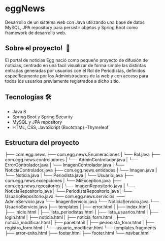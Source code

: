 # eggNews
Desarrollo de un sistema web con Java utilizando una base de datos MySQL, JPA repository para persistir objetos y Spring Boot como framework de desarrollo web. 

## Sobre el proyecto!  🚀
El portal de noticias Egg nació como pequeño proyecto de difusión de noticias, centrado en una facil visualizar de forma simple las distintas entradas generadas por usuarios con el Rol de Periodistas, definidos específicamente por los Administradores de la web y con acceso para todos los usuarios previamente registrados a dicho sitio.

## Tecnologías 🛠️
- Java 8
- Spring Boot y Spring Security
- MySQL y JPA repository
- HTML, CSS, JavaScript (Bootstrap)
-Thymeleaf

## Estructura del proyecto
├── com.egg.news
    ├── com.egg.news.Enumeraciones
    |   	└── Rol.java
    ├── com.egg.news.controladores
    |   	└── AdminControlador.java
    |   	└── ErrorControlador.java
    |   	└── ImagenControlador.java
    |   	└── NoticiaControlador.java
    ├── com.egg.news.entidades
    |      	└── Imagen.java
    |   	└── Noticia.java
    |   	└── Periodista.java
    |   	└── Usuario.java
    ├── com.egg.news.excepciones
    |      	└── MiException.java
    ├── com.egg.news.repositorios
    |   	└── ImagenRepositorio.java
    |   	└── NoticiaRepositorio.java
    |   	└── PeriodistaRepositorio.java
    |   	└── UsuarioRepositorio.java
    └── com.egg.news.servicios
          	└── AdminServicio.java
       	└── ImagenServicio.java
        └── NoticiaServicio.java
       	└── UsuarioServicio.java
├── templates
    |	├── error.html
    |	├── index.html
    |	├── inicio.html
    |	├── lista_periodistas.html
    |	├── lista_usuarios.html
    |	├── login.html
    |	├── noticia.html
    |	├── noticia_form.html
    |	├── noticia_modificar.html
    |	├── panel.html
    |	├── periodista_form.html
    |	├── registro_form.html
    |	└── usuario_modificar.html
    └── templates.fragments
      ├── error-exito.html
      ├── footer.html
      ├── footer.html
      └── navbar.html
